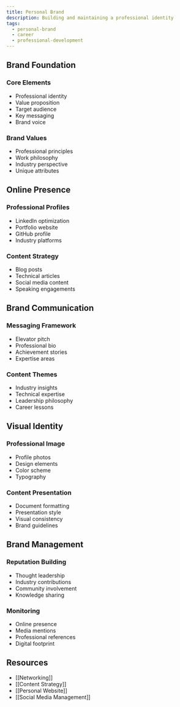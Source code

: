 ```yaml
---
title: Personal Brand
description: Building and maintaining a professional identity
tags:
  - personal-brand
  - career
  - professional-development
---
```


## Brand Foundation

### Core Elements

- Professional identity
- Value proposition
- Target audience
- Key messaging
- Brand voice

### Brand Values

- Professional principles
- Work philosophy
- Industry perspective
- Unique attributes

## Online Presence

### Professional Profiles

- LinkedIn optimization
- Portfolio website
- GitHub profile
- Industry platforms

### Content Strategy

- Blog posts
- Technical articles
- Social media content
- Speaking engagements

## Brand Communication

### Messaging Framework

- Elevator pitch
- Professional bio
- Achievement stories
- Expertise areas

### Content Themes

- Industry insights
- Technical expertise
- Leadership philosophy
- Career lessons

## Visual Identity

### Professional Image

- Profile photos
- Design elements
- Color scheme
- Typography

### Content Presentation

- Document formatting
- Presentation style
- Visual consistency
- Brand guidelines

## Brand Management

### Reputation Building

- Thought leadership
- Industry contributions
- Community involvement
- Knowledge sharing

### Monitoring

- Online presence
- Media mentions
- Professional references
- Digital footprint

## Resources

- [[Networking]]
- [[Content Strategy]]
- [[Personal Website]]
- [[Social Media Management]]

